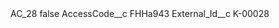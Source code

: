 <?xml version="1.0" encoding="UTF-8"?>
<CustomMetadata xmlns="http://soap.sforce.com/2006/04/metadata" xmlns:xsi="http://www.w3.org/2001/XMLSchema-instance" xmlns:xsd="http://www.w3.org/2001/XMLSchema">
    <label>AC_28</label>
    <protected>false</protected>
    <values>
        <field>AccessCode__c</field>
        <value xsi:type="xsd:string">FHHa943</value>
    </values>
    <values>
        <field>External_Id__c</field>
        <value xsi:type="xsd:string">K-00028</value>
    </values>
</CustomMetadata>
